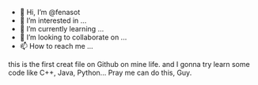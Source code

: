 - 👋 Hi, I’m @fenasot
- 👀 I’m interested in ...
- 🌱 I’m currently learning ...
- 💞️ I’m looking to collaborate on ...
- 📫 How to reach me ...

<!---
fenasot/fenasot is a ✨ special ✨ repository because its `README.md` (this file) appears on your GitHub profile.
You can click the Preview link to take a look at your changes.
--->
this is the first creat file on Github on mine life.
and I gonna try learn some code like C++, Java, Python...
Pray me can do this, Guy.
